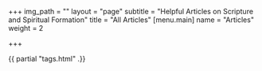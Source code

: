 +++
img_path = ""
layout = "page"
subtitle = "Helpful Articles on Scripture and Spiritual Formation"
title = "All Articles"
[menu.main]
name = "Articles"
weight = 2

+++
<p>{{ partial "tags.html" .}}<!-- layouts/blog/single.html --></p>